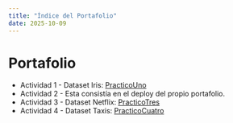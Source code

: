 ```yaml
---
title: "Índice del Portafolio"
date: 2025-10-09
---
```


# Portafolio

- Actividad 1 - Dataset Iris: [PracticoUno](./InfoActividades/PracticoUno.md)
- Actividad 2 - Esta consistía en el deploy del propio portafolio.
- Actividad 3 - Dataset Netflix: [PracticoTres](./InfoActividades/PracticoTres.md)
- Actividad 4 - Dataset Taxis: [PracticoCuatro](./InfoActividades/PracticoCuatro.md)
